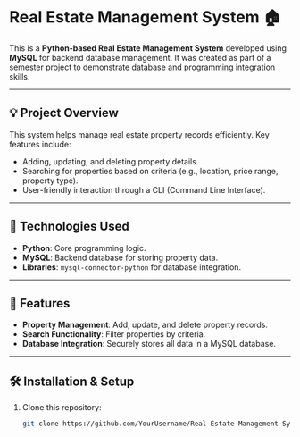 # Real Estate Management System 🏠

This is a **Python-based Real Estate Management System** developed using **MySQL** for backend database management. It was created as part of a semester project to demonstrate database and programming integration skills.

---

## 💡 Project Overview
This system helps manage real estate property records efficiently. Key features include:
- Adding, updating, and deleting property details.
- Searching for properties based on criteria (e.g., location, price range, property type).
- User-friendly interaction through a CLI (Command Line Interface).

---

## 🔧 Technologies Used
- **Python**: Core programming logic.
- **MySQL**: Backend database for storing property data.
- **Libraries**: `mysql-connector-python` for database integration.

---

## 🚀 Features
- **Property Management**: Add, update, and delete property records.
- **Search Functionality**: Filter properties by criteria.
- **Database Integration**: Securely stores all data in a MySQL database.

---

## 🛠️ Installation & Setup

1. Clone this repository:
   ```bash
   git clone https://github.com/YourUsername/Real-Estate-Management-System.git
